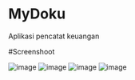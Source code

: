 # MyDoku
Aplikasi pencatat keuangan

#Screenshoot

![image](https://user-images.githubusercontent.com/53558289/217153255-4ee83890-de73-426e-90b3-84caa919cf17.png)
![image](https://user-images.githubusercontent.com/53558289/217153266-fc72c122-08b1-49dc-8e39-62218abd264c.png)
![image](https://user-images.githubusercontent.com/53558289/217153328-b3747841-313a-4ee2-9ed7-61918608cf43.png)
![image](https://user-images.githubusercontent.com/53558289/217153340-91610ccb-c488-44ae-8be5-2d8c4299f3ee.png)

